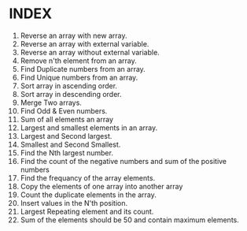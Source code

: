 # INDEX

1.  Reverse an array with new array.
2.  Reverse an array with external variable.
3.  Reverse an array without external variable.
4.  Remove n'th element from an array.
5.  Find Duplicate numbers from an array.
6.  Find Unique numbers from an array.
7.  Sort array in ascending order.
8.  Sort array in descending order.
9.  Merge Two arrays.
10. Find Odd & Even numbers.
11. Sum of all elements an array
12. Largest and smallest elements in an array.
13. Largest and Second largest.
14. Smallest and Second Smallest.
15. Find the Nth largest number.
16. Find the count of the negative numbers and sum of the positive numbers
17. Find the frequancy of the array elements.
18. Copy the elements of one array into another array
19. Count the duplicate elements in the array.
20. Insert values in the N'th position.
21. Largest Repeating element and its count.
22. Sum of the elements should be 50 and contain maximum elements.
